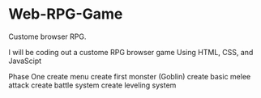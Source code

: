 # Web-RPG-Game
 Custome browser RPG.

I will be coding out a custome RPG browser game Using HTML, CSS, and JavaScipt

Phase One
    create menu
    create first monster (Goblin)
    create basic melee attack
    create battle system
    create leveling system
